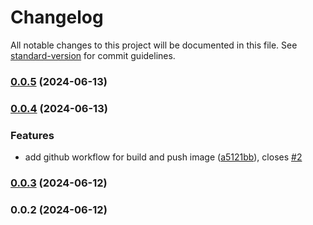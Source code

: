# Changelog

All notable changes to this project will be documented in this file. See [standard-version](https://github.com/conventional-changelog/standard-version) for commit guidelines.

### [0.0.5](https://github.com/cross-training/infrastructure/compare/v0.0.4...v0.0.5) (2024-06-13)

### [0.0.4](https://github.com/cross-training/infrastructure/compare/v0.0.3...v0.0.4) (2024-06-13)


### Features

* add github workflow for build and push image ([a5121bb](https://github.com/cross-training/infrastructure/commit/a5121bb2cbddc74155df4084522b826abe828865)), closes [#2](https://github.com/cross-training/infrastructure/issues/2)

### [0.0.3](https://github.com/cross-training/infrastructure/compare/v0.0.2...v0.0.3) (2024-06-12)

### 0.0.2 (2024-06-12)
